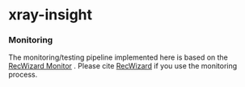 # xray-insight


### Monitoring 

The monitoring/testing pipeline implemented here is based on the [RecWizard Monitor](https://github.com/McAuley-Lab/RecWizard) . Please cite [RecWizard](https://github.com/McAuley-Lab/RecWizard) if you use the monitoring process. 
